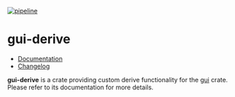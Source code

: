 [![pipeline](https://gitlab.com/d-e-s-o/gui/badges/devel/pipeline.svg)](https://gitlab.com/d-e-s-o/gui/commits/devel)

gui-derive
==========

- [Documentation][docs-rs]
- [Changelog](CHANGELOG.md)

**gui-derive** is a crate providing custom derive functionality for the
[gui][gui] crate. Please refer to its documentation for more details.

[docs-rs]: https://docs.rs/crate/gui-derive
[gui]: https://crates.io/crates/gui
